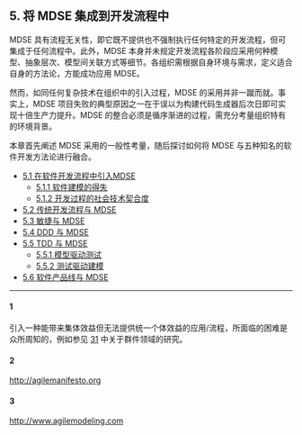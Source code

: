 ## 5. 将 MDSE 集成到开发流程中
MDSE 具有流程无关性，即它既不提供也不强制执行任何特定的开发流程，但可集成于任何流程中。此外，MDSE 本身并未规定开发流程各阶段应采用何种模型、抽象层次、模型间关联方式等细节。各组织需根据自身环境与需求，定义适合自身的方法论，方能成功应用 MDSE。

然而，如同任何复杂技术在组织中的引入过程，MDSE 的采用并非一蹴而就。事实上，MDSE 项目失败的典型原因之一在于误以为构建代码生成器后次日即可实现十倍生产力提升。MDSE 的整合必须是循序渐进的过程，需充分考量组织特有的环境背景。

本章首先阐述 MDSE 采用的一般性考量，随后探讨如何将 MDSE 与五种知名的软件开发方法论进行融合。

- [5.1 在软件开发流程中引入MDSE](1.md)
  * [5.1.1 软件建模的得失](1.md#511-软件建模的得失)
  * [5.1.2 开发过程的社会技术契合度](1.md#512-开发过程的社会技术契合度)
- [5.2 传统开发流程与 MDSE](2.md)
- [5.3 敏捷与 MDSE](3.md)
- [5.4 DDD 与 MDSE](4.md)
- [5.5 TDD 与 MDSE](5.md)
  * [5.5.1 模型驱动测试](5.md#551-模型驱动测试)
  * [5.5.2 测试驱动建模](#552-测试驱动建模)
- [5.6 软件产品线与 MDSE](6.md)

---
#### 1
引入一种能带来集体效益但无法提供统一个体效益的应用/流程，所面临的困难是众所周知的，例如参见 [31](../bibliography.md#31) 中关于群件领域的研究。

#### 2
http://agilemanifesto.org

#### 3
http://www.agilemodeling.com
